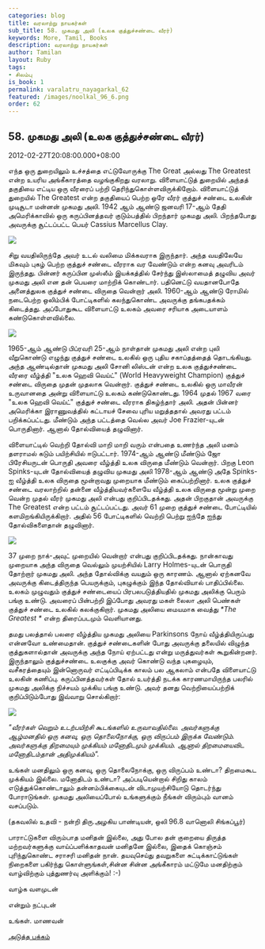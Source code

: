```yaml
---
categories: blog
title: வரலாற்று நாயகர்கள்
sub_title: 58. முகமது அலி (உலக குத்துச்சண்டை வீரர்)
keywords: More, Tamil, Books
description: வரலாற்று நாயகர்கள்
author: Tamilan
layout: Ruby
tags:
- சிலம்பு
is_book: 1
permalink: varalatru_nayagarkal_62
featured: /images/noolkal_96_6.png
order: 62
---
```



## 58. முகமது அலி (உலக குத்துச்சண்டை வீரர்)

2012-02-27T20:08:00.000+08:00

எந்த ஒரு துறையிலும் உச்சத்தை எட்டுவோருக்கு The Great அல்லது The Greatest என்ற உயரிய அங்கீகாரத்தை வழங்குகிறது வரலாறு. விளையாட்டுத் துறையில் அந்தத் தகுதியை எட்டிய ஒரு வீரரைப் பற்றி தெரிந்துகொள்ளவிருக்கிறோம். விளையாட்டுத் துறையில் The Greatest என்ற தகுதியைப் பெற்ற ஒரே வீரர் குத்துச் சண்டை உலகின் முடிசூடா மன்னன் முகமது அலி. 1942 ஆம் ஆண்டு ஜனவரி 17-ஆம் தேதி அமெரிக்காவில் ஒரு கருப்பினத்தவர் குடும்பத்தில் பிறந்தார் முகமது அலி. பிறந்தபோது அவருக்கு சூட்டப்பட்ட பெயர் Cassius Marcellus Clay.

![](http://2.bp.blogspot.com/-EgOu6mjfGyA/T0mWpqt3yZI/AAAAAAAABKw/3mjFN6xRjj8/s320/Muhammad_Ali_NYWTS.jpg)

சிறு வயதிலிருந்தே அவர் உடல் வலிமை மிக்கவராக இருந்தார். அந்த வயதிலேயே மிகவும் புகழ் பெற்ற குத்துச் சண்டை வீரராக வர வேண்டும் என்ற கனவு அவரிடம் இருந்தது. பின்னர் கருப்பின முஸ்லீம் இயக்கத்தில் சேர்ந்து இஸ்லாமைத் தழுவிய அவர் முகமது அலி என தன் பெயரை மாற்றிக் கொண்டார். பதினெட்டு வயதானபோதே அனைத்துலக குத்துச் சண்டை விருதை வென்றார் அலி. 1960-ஆம் ஆண்டு ரோமில் நடைபெற்ற ஒலிம்பிக் போட்டிகளில் கலந்துகொண்ட அவருக்கு தங்கபதக்கம் கிடைத்தது. அப்போதுகூட விளையாட்டு உலகம் அவரை சரியாக அடையாளம் கண்டுகொள்ளவில்லை.

![](http://2.bp.blogspot.com/-bL_adBmByqo/T0mWxYtAGpI/AAAAAAAABK4/tyllwimDYIE/s320/boxing_muhammad_ali_london_1427819.jpg)

1965-ஆம் ஆண்டு பிப்ரவரி 25-ஆம் நாள்தான் முகமது அலி என்ற புலி வீறுகொண்டு எழுந்து குத்துச் சண்டை உலகில் ஒரு புதிய சகாப்தத்தைத் தொடங்கியது. அந்த ஆண்டில்தான் முகமது அலி சோனி லிஸ்டன் என்ற உலக குத்துச்சண்டை வீரரை வீழ்த்தி "உலக ஹெவி வெய்ட்" (World Heavyweight Champion) குத்துச் சண்டை விருதை முதன் முதலாக வென்றார். குத்துச் சண்டை உலகில் ஒரு மாவீரன் உருவானதை அன்று விளையாட்டு உலகம் கண்டுகொண்டது. 1964 முதல் 1967 வரை "உலக ஹெவி வெய்ட்" குத்துச் சண்டை வீரராக திகழ்ந்தார் அலி. அதன் பின்னர் அமெரிக்கா இராணுவத்தில் கட்டாயச் சேவை புரிய மறுத்ததால் அவரது பட்டம் பறிக்கப்பட்டது. மீண்டும் அந்த பட்டத்தை வெல்ல அவர் Joe Frazier-யுடன் பொருதினார். ஆனால் தோல்வியைத் தழுவினார்.

விளையாட்டில் வெற்றி தோல்வி மாறி மாறி வரும் என்பதை உணர்ந்த அலி மனம் தளராமல் கடும் பயிற்சியில் ஈடுபட்டார். 1974-ஆம் ஆண்டு மீண்டும் ஜோ பிரேசியருடன் பொருதி அவரை வீழ்த்தி உலக விருதை மீண்டும் வென்றார். பிறகு Leon Spinks-யுடன் தோல்வியைத் தழுவிய முகமது அலி 1978-ஆம் ஆண்டு அதே Spinks-ஐ வீழ்த்தி உலக விருதை மூன்றாவது முறையாக மீண்டும் கைப்பற்றினார். உலக குத்துச் சண்டை வரலாற்றில் தன்னை வீழ்த்தியவர்களையே வீழ்த்தி உலக விருதை மூன்று முறை வென்ற முதல் வீரர் முகமது அலி என்பது குறிப்பிடதக்கது. அதன் பிறகுதான் அவருக்கு The Greatest என்ற பட்டம் சூட்டப்பட்டது. அவர் 61 முறை குத்துச் சண்டை போட்டியில் களமிறங்கியிருக்கிறார். அதில் 56 போட்டிகளில் வெற்றி பெற்று ஐந்தே ஐந்து தோல்விகளைதான் தழுவினார்.

![](http://4.bp.blogspot.com/--Qyw3Z_wrSA/T0mW4A9-SEI/AAAAAAAABLA/bzlaW9mDRPM/s320/3665751_f520.jpg)

37 முறை நாக்-அவுட் முறையில் வென்றார் என்பது குறிப்பிடதக்கது. நான்காவது முறையாக அந்த விருதை வெல்லும் முயற்சியில் Larry Holmes-யுடன் பொருதி தோற்றார் முகமது அலி. அந்த தோல்விக்கு வயதும் ஒரு காரணம். ஆனால் ஏற்கனவே அவருக்கு கிடைத்திருந்த பெயருக்கும், புகழுக்கும் இந்த தோல்வியால் பாதிப்பில்லை. உலகம் முழுவதும் குத்துச் சண்டையைப் பிரபலபடுத்தியதில் முகமது அலிக்கு பெரும் பங்கு உண்டு. அவரைப் பின்பற்றி இப்போது அவரது மகள் லைலா அலி பெண்கள் குத்துச் சண்டை உலகில் கலக்குகிறார். முகமது அலியை மையமாக வைத்து _*The Greatest *_ என்ற திரைப்படமும் வெளியானது.

தமது பலத்தால் பலரை வீழ்த்திய முகமது அலியை Parkinsons நோய் வீழ்த்தியிருப்பது என்னவோ உண்மைதான். குத்துச் சண்டைகளின் போது அவருக்கு தலையில் விழுந்த குத்துகளால்தான் அவருக்கு அந்த நோய் ஏற்பட்டது என்று மருத்துவர்கள் கூறுகின்றனர். இருந்தாலும் குத்துச்சண்டை உலகுக்கு அவர் கொண்டு வந்த புகழையும், வசீகரத்தையும் இன்னொருவர் எட்டிப்பிடிக்க காலம் பல ஆகலாம் என்பதே விளையாட்டு உலகின் கணிப்பு. கருப்பினத்தவர்கள் தோல் உயர்த்தி நடக்க காரணமாயிருந்த பலரில் முகமது அலிக்கு நிச்சயம் முக்கிய பங்கு உண்டு. அவர் தனது வெற்றியைப்பற்றிக் குறிப்பிடும்போது இவ்வாறு சொல்கிறார்:

![](http://1.bp.blogspot.com/-TLQsm4EGjJM/T0mXMecT1pI/AAAAAAAABLI/4U-ykF2CFJ4/s320/Muhammad-Ali.jpg)

_"வீரர்கள் வெறும் உடற்பயிற்சி கூடங்களில் உருவாவதில்லை. அவர்களுக்கு ஆழ்மனதில் ஒரு கனவு, ஒரு தொலைநோக்கு, ஒரு விருப்பம் இருக்க வேண்டும். அவர்களுக்கு திறமையும் முக்கியம் மனோதிடமும் முக்கியம். ஆனால் திறமையைவிட மனோதிடம்தான் அதிமுக்கியம்"._

உங்கள் மனதிலும் ஒரு கனவு, ஒரு தொலைநோக்கு, ஒரு விருப்பம் உண்டா? திறமைகூட முக்கியம் இல்லை. மனோதிடம் உண்டா? அப்படியென்றால் சிறிது காலம் எடுத்துக்கொண்டாலும் தன்னம்பிக்கையுடன் விடாமுயற்சியோடு தொடர்ந்து போராடுங்கள். முகமது அலியைப்போல் உங்களுக்கும் நீங்கள் விரும்பும் வானம் வசப்படும்.

(தகவலில் உதவி - நன்றி திரு.அழகிய பாண்டியன், ஒலி 96.8 வானொலி சிங்கப்பூர்)

பாராட்டுகளை விரும்பாத மனிதன் இல்லை, அது போல தன் குறையை திருத்த மற்றவர்களுக்கு வாய்ப்பளிக்காதவன் மனிதனே இல்லை, இதைக் கொஞ்சம் புரிந்துகொண்ட சராசரி மனிதன் நான். தயவுசெய்து தவறுகளை சுட்டிக்காட்டுங்கள் நிறைகளை பகிர்ந்து கொள்ளுங்கள்,சின்ன சின்ன அங்கீகாரம் மட்டுமே மனதிற்கும் வாழ்விற்கும் புத்துணர்வு அளிக்கும்! :-)

வாழ்க வளமுடன்

என்றும் நட்புடன்

உங்கள். மாணவன்

[அடுத்த பக்கம்](varalatru_nayagarkal_63)